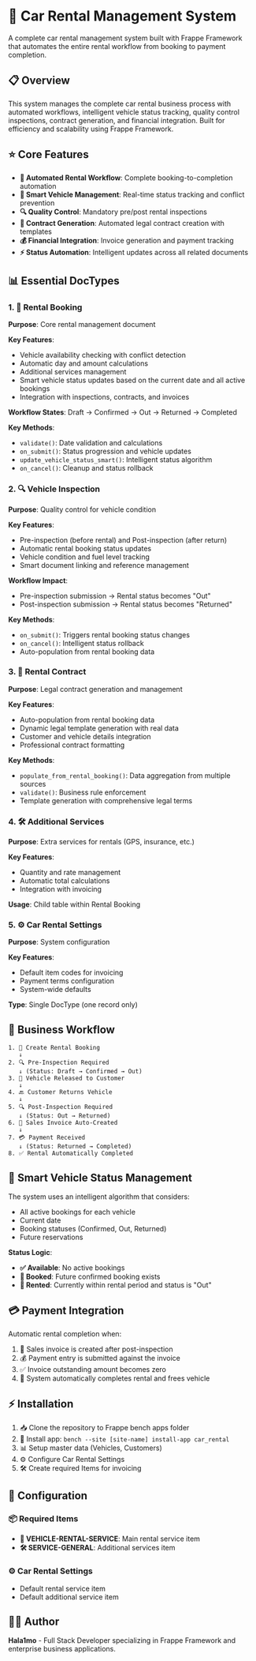 # 🚗 Car Rental Management System

A complete car rental management system built with Frappe Framework that automates the entire rental workflow from booking to payment completion.

## 📋 Overview

This system manages the complete car rental business process with automated workflows, intelligent vehicle status tracking, quality control inspections, contract generation, and financial integration. Built for efficiency and scalability using Frappe Framework.

## ⭐ Core Features

- **🔄 Automated Rental Workflow**: Complete booking-to-completion automation
- **🧠 Smart Vehicle Management**: Real-time status tracking and conflict prevention
- **🔍 Quality Control**: Mandatory pre/post rental inspections
- **📄 Contract Generation**: Automated legal contract creation with templates
- **💰 Financial Integration**: Invoice generation and payment tracking
- **⚡ Status Automation**: Intelligent updates across all related documents

## 📊 Essential DocTypes

### 1. 📝 Rental Booking
**Purpose**: Core rental management document

**Key Features**:
- Vehicle availability checking with conflict detection
- Automatic day and amount calculations
- Additional services management
- Smart vehicle status updates based on the current date and all active bookings
- Integration with inspections, contracts, and invoices

**Workflow States**: Draft → Confirmed → Out → Returned → Completed

**Key Methods**:
- `validate()`: Date validation and calculations
- `on_submit()`: Status progression and vehicle updates
- `update_vehicle_status_smart()`: Intelligent status algorithm
- `on_cancel()`: Cleanup and status rollback

### 2. 🔍 Vehicle Inspection
**Purpose**: Quality control for vehicle condition

**Key Features**:
- Pre-inspection (before rental) and Post-inspection (after return)
- Automatic rental booking status updates
- Vehicle condition and fuel level tracking
- Smart document linking and reference management

**Workflow Impact**:
- Pre-inspection submission → Rental status becomes "Out"
- Post-inspection submission → Rental status becomes "Returned"

**Key Methods**:
- `on_submit()`: Triggers rental booking status changes
- `on_cancel()`: Intelligent status rollback
- Auto-population from rental booking data

### 3. 📄 Rental Contract
**Purpose**: Legal contract generation and management

**Key Features**:
- Auto-population from rental booking data
- Dynamic legal template generation with real data
- Customer and vehicle details integration
- Professional contract formatting

**Key Methods**:
- `populate_from_rental_booking()`: Data aggregation from multiple sources
- `validate()`: Business rule enforcement
- Template generation with comprehensive legal terms

### 4. 🛠️ Additional Services
**Purpose**: Extra services for rentals (GPS, insurance, etc.)

**Key Features**:
- Quantity and rate management
- Automatic total calculations
- Integration with invoicing

**Usage**: Child table within Rental Booking

### 5. ⚙️ Car Rental Settings
**Purpose**: System configuration

**Key Features**:
- Default item codes for invoicing
- Payment terms configuration
- System-wide defaults

**Type**: Single DocType (one record only)

## 🔄 Business Workflow

```
1. 📝 Create Rental Booking
   ↓
2. 🔍 Pre-Inspection Required
   ↓ (Status: Draft → Confirmed → Out)
3. 🚗 Vehicle Released to Customer
   ↓
4. 🔙 Customer Returns Vehicle
   ↓
5. 🔍 Post-Inspection Required
   ↓ (Status: Out → Returned)
6. 🧾 Sales Invoice Auto-Created
   ↓
7. 💳 Payment Received
   ↓ (Status: Returned → Completed)
8. ✅ Rental Automatically Completed
```

## 🧠 Smart Vehicle Status Management

The system uses an intelligent algorithm that considers:
- All active bookings for each vehicle
- Current date
- Booking statuses (Confirmed, Out, Returned)
- Future reservations

**Status Logic**:
- **✅ Available**: No active bookings
- **📅 Booked**: Future confirmed booking exists
- **🚗 Rented**: Currently within rental period and status is "Out"

## 💳 Payment Integration

Automatic rental completion when:
1. 🧾 Sales invoice is created after post-inspection
2. 💰 Payment entry is submitted against the invoice
3. ✅ Invoice outstanding amount becomes zero
4. 🔄 System automatically completes rental and frees vehicle

## ⚡ Installation

1. 📥 Clone the repository to Frappe bench apps folder
2. 🔧 Install app: `bench --site [site-name] install-app car_rental`
3. 📊 Setup master data (Vehicles, Customers)
4. ⚙️ Configure Car Rental Settings
5. 🛠️ Create required Items for invoicing

## 🔧 Configuration

### 📦 Required Items
- **🚗 VEHICLE-RENTAL-SERVICE**: Main rental service item
- **🛠️ SERVICE-GENERAL**: Additional services item

### ⚙️ Car Rental Settings
- Default rental service item
- Default additional service item

## 👨‍💻 Author

**Hala1mo** - Full Stack Developer specializing in Frappe Framework and enterprise business applications.
